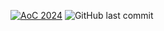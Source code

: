 
[![AoC 2024](https://img.shields.io/badge/2024-★_2-yellow)](https://adventofcode.com/2024)
![GitHub last commit](https://img.shields.io/github/last-commit/rafaud/advent-of-code)
